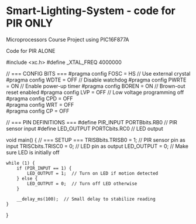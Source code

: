 # Smart-Lighting-System - code for PIR ONLY
 Microprocessors Course Project using PIC16F877A


Code for PIR ALONE

#include <xc.h>
#define _XTAL_FREQ 4000000

// === CONFIG BITS ===
#pragma config FOSC = HS       // Use external crystal
#pragma config WDTE = OFF      // Disable watchdog
#pragma config PWRTE = ON      // Enable power-up timer
#pragma config BOREN = ON      // Brown-out reset enabled
#pragma config LVP = OFF       // Low voltage programming off
#pragma config CPD = OFF       
#pragma config WRT = OFF       
#pragma config CP = OFF        

// === PIN DEFINITIONS ===
#define PIR_INPUT PORTBbits.RB0     // PIR sensor input
#define LED_OUTPUT PORTCbits.RC0    // LED output

void main() {
    // === SETUP ===
    TRISBbits.TRISB0 = 1;  // PIR sensor pin as input
    TRISCbits.TRISC0 = 0;  // LED pin as output
    LED_OUTPUT = 0;        // Make sure LED is initially off

    while (1) {
        if (PIR_INPUT == 1) {
            LED_OUTPUT = 1;  // Turn on LED if motion detected
        } else {
            LED_OUTPUT = 0;  // Turn off LED otherwise
        }

        __delay_ms(100);  // Small delay to stabilize reading
    }
}
